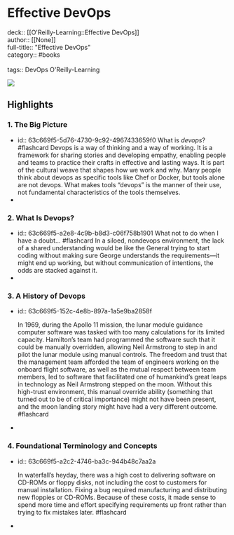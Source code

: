 # Effective DevOps

deck:: [[O'Reilly-Learning::Effective DevOps]]\
author:: [[None]]\
full-title:: "Effective DevOps"\
category:: #books\
\
tags:: DevOps O'Reilly-Learning  

![](https://learning.oreilly.com/library/view/effective-devops/9781491926291/ibis_generated_cover_thumbnail.jpg)
## Highlights
### 1. The Big Picture
- id:: 63c669f5-5d76-4730-9c92-4967433659f0
   What is *devops*? #flashcard 
    Devops is a way of thinking and a way of working. It is a framework for sharing stories and developing empathy, enabling people and teams to practice their crafts in effective and lasting ways. It is part of the cultural weave that shapes how we work and why. Many people think about devops as specific tools like Chef or Docker, but tools alone are not devops. What makes tools “devops” is the manner of their use, not fundamental characteristics of the tools themselves.
-
### 2. What Is Devops?
- id:: 63c669f5-a2e8-4c9b-b8d3-c06f758b1901
   What not to do when I have a doubt… #flashcard 
    In a siloed, nondevops environment, the lack of a shared understanding would be like the General trying to start coding without making sure George understands the requirements—it might end up working, but without communication of intentions, the odds are stacked against it.
-
### 3. A History of Devops
- id:: 63c669f5-152c-4e8b-897a-1a5e9ba2858f
  
  In 1969, during the Apollo 11 mission, the lunar module guidance computer software was tasked with too many calculations for its limited capacity. Hamilton’s team had programmed the software such that it could be manually overridden, allowing Neil Armstrong to step in and pilot the lunar module using manual controls.
     The freedom and trust that the management team afforded the team of engineers working on the onboard flight software, as well as the mutual respect between team members, led to software that facilitated one of humankind’s great leaps in technology as Neil Armstrong stepped on the moon. Without this high-trust environment, this manual override ability (something that turned out to be of critical importance) might not have been present, and the moon landing story might have had a very different outcome. #flashcard
-
### 4. Foundational Terminology and Concepts
- id:: 63c669f5-a2c2-4746-ba3c-944b48c7aa2a
  
  In waterfall’s heyday, there was a high cost to delivering software on CD-ROMs or floppy disks, not including the cost to customers for manual installation. Fixing a bug required manufacturing and distributing new floppies or CD-ROMs. Because of these costs, it made sense to spend more time and effort specifying requirements up front rather than trying to fix mistakes later. #flashcard
-